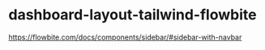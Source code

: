 # dashboard-layout-tailwind-flowbite


https://flowbite.com/docs/components/sidebar/#sidebar-with-navbar

